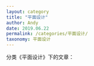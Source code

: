 ```yaml
---
layout: category
title: "平面设计"
author: Andy
date: 2019.06.22
permalink: /categories/平面设计/
taxonomy: 平面设计
---
```

分类《平面设计》下的文章：